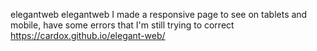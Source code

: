elegantweb
elegantweb
I made a responsive page to see on tablets and mobile, have some errors that I'm still trying to correct
https://cardox.github.io/elegant-web/
